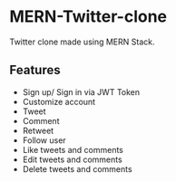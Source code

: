 # MERN-Twitter-clone

Twitter clone made using MERN Stack.



## Features

- Sign up/ Sign in via JWT Token
- Customize account
- Tweet
- Comment
- Retweet
- Follow user
- Like tweets and comments
- Edit tweets and comments
- Delete tweets and comments
